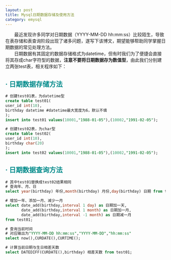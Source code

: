 ```yaml
---
layout: post
title: Mysql日期数据存储及使用方法
category: emysql
---
```


&emsp;&emsp;最近发现许多同学对日期数据（YYYY-MM-DD hh:mm:ss）比较陌生，导致在表存储和表查询阶段出现了诸多问题，遂写下该博文，期望能够帮助同学掌握日期数据的常见处理方法。    
&emsp;&emsp;日期数据有其固定的数据存储格式为datetime，但有时我们为了便捷会直接将其存成char字符型的数据，**注意不要将日期数据存为数值型**，由此我们分别建立两张test表，相关程序如下：

## **<span style="color:#008B8B;">· 日期数据存储方法</span>**    
``` sql
# 创建test01表，为datetime型
create table test01(
user_id int(10),
birthday datetime #datetime最大宽度为6，默认不填
);
insert into test01 values(10001,"1988-01-05"),(10002,"1991-02-05");

# 创建test02表，为char型
create table test02(
user_id int(10),
birthday char(20)
);
insert into test02 values(10001,"1988-01-05"),(10002,"1991-02-05");
```

## **<span style="color:#008B8B;">· 日期数据查询方法</span>**    
``` sql
# 其中test01替换成test02结果相同
# 查询年、月、日
select year(birthday) 年份,month(birthday) 月份,day(birthday) 日期 from test01; 

# 增加一年、添加一月、减少一月
select date_add(birthday,interval 1 day) as 日期加一天,
       date_add(birthday,interval 1 month) as 日期加一月,
       date_add(birthday,interval -1 month) as 日期减一月
from test01; 

# 查询当前时间 
# 对应输出为"YYYY-MM-DD hh:mm:ss","YYYY-MM-DD","hh:mm:ss"
select now(),CURDATE(),CURTIME(); 

# 计算当前日期与生日相差天数
select DATEDIFF(CURDATE(),birthday) 相差天数 from test01; 
